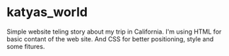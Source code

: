 # katyas_world
Simple website teling story about my trip in California.
I'm using HTML for basic contant of the web site. And CSS for better positioning, style and some fitures.
